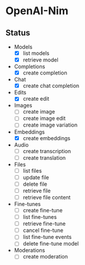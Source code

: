 # OpenAI-Nim

## Status
* Models
  * [x] list models
  * [x] retrieve model
* Completions
  * [x] create completion
* Chat
  * [x] create chat completion
* Edits
  * [x] create edit
* Images
  * [ ] create image
  * [ ] create image edit
  * [ ] create image variation
* Embeddings
  * [x] create embeddings
* Audio
  * [ ] create transcription
  * [ ] create translation
* Files
  * [ ] list files
  * [ ] update file
  * [ ] delete file
  * [ ] retrieve file
  * [ ] retrieve file content
* Fine-tunes
  * [ ] create fine-tune
  * [ ] list fine-tunes
  * [ ] retrieve fine-tune
  * [ ] cancel fine-tune
  * [ ] list fine-tune events
  * [ ] delete fine-tune model
* Moderations
  * [ ] create moderation

